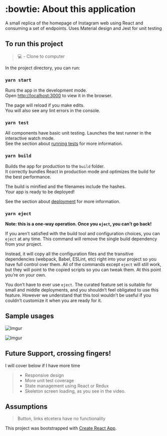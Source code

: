 #  :bowtie: About this application #
A small replica of the homepage of Instagram web using React and consuming a set of endpoints. Uses Material design and Jest for unit testing

##  To run this project ##

> :computer: -  Clone to computer

In the project directory, you can run:

### `yarn start`

Runs the app in the development mode.\
Open [http://localhost:3000](http://localhost:3000) to view it in the browser.

The page will reload if you make edits.\
You will also see any lint errors in the console.

### `yarn test`

All components have basic unit testing. Launches the test runner in the interactive watch mode.\
See the section about [running tests](https://facebook.github.io/create-react-app/docs/running-tests) for more information.

### `yarn build`

Builds the app for production to the `build` folder.\
It correctly bundles React in production mode and optimizes the build for the best performance.

The build is minified and the filenames include the hashes.\
Your app is ready to be deployed!

See the section about [deployment](https://facebook.github.io/create-react-app/docs/deployment) for more information.

### `yarn eject`

**Note: this is a one-way operation. Once you `eject`, you can’t go back!**

If you aren’t satisfied with the build tool and configuration choices, you can `eject` at any time. This command will remove the single build dependency from your project.

Instead, it will copy all the configuration files and the transitive dependencies (webpack, Babel, ESLint, etc) right into your project so you have full control over them. All of the commands except `eject` will still work, but they will point to the copied scripts so you can tweak them. At this point you’re on your own.

You don’t have to ever use `eject`. The curated feature set is suitable for small and middle deployments, and you shouldn’t feel obligated to use this feature. However we understand that this tool wouldn’t be useful if you couldn’t customize it when you are ready for it.

##  Sample usages ##


![Imgur](https://i.imgur.com/jYWZDyY.png)

![Imgur](https://i.imgur.com/6Fxq6ie.png)


##  Future Support, crossing fingers! ##
I will cover below if I have more time
> * Responsive design
> * More unit test coverage
> * State management using React or Redux
> * Skeleton screen loading, as you see in the video.

##  Assumptions ##

> Button, links etcetera have no functionality


This project was bootstrapped with [Create React App](https://github.com/facebook/create-react-app).



